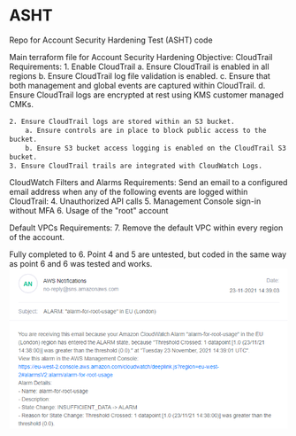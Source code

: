 # ASHT
Repo for Account Security Hardening Test (ASHT) code


Main terraform file for Account Security Hardening
Objective:
CloudTrail Requirements:
    1. Enable CloudTrail
        a. Ensure CloudTrail is enabled in all regions
        b. Ensure CloudTrail log file validation is enabled.
        c. Ensure that both management and global events are captured within
        CloudTrail.
        d. Ensure CloudTrail logs are encrypted at rest using KMS customer
        managed CMKs.

    2. Ensure CloudTrail logs are stored within an S3 bucket.
        a. Ensure controls are in place to block public access to the bucket.
        b. Ensure S3 bucket access logging is enabled on the CloudTrail S3 bucket.
    3. Ensure CloudTrail trails are integrated with CloudWatch Logs.

CloudWatch Filters and Alarms Requirements:
    Send an email to a configured email address when any of the following events are
    logged within CloudTrail:
        4. Unauthorized API calls
        5. Management Console sign-in without MFA
        6. Usage of the "root" account

Default VPCs Requirements:
    7. Remove the default VPC within every region of the account.


Fully completed to 6. Point 4 and 5 are untested, but coded in the same way as point 6
and 6 was tested and works. ![RootUsageWorks](RootUsageWorks.PNG)